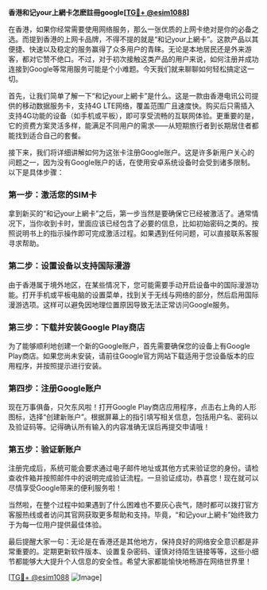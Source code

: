 **香港和记your上網卡怎麽註冊google[[TG💪+ @esim1088](https://t.me/s/esim1088)]**

在香港，如果你经常需要使用网络服务，那么一张优质的上网卡绝对是你的必备之选。而提到香港的上网卡品牌，不得不提的就是“和记your上網卡”。这款产品以其便捷、快速以及稳定的服务赢得了众多用户的青睐。无论是本地居民还是外来游客，都对它赞不绝口。不过，对于初次接触这类产品的用户来说，如何注册并成功连接到Google等常用服务可能是个小难题。今天我们就来聊聊如何轻松搞定这一切。

首先，让我们简单了解一下“和记your上網卡”是什么。这是一款由香港电讯公司提供的移动数据服务卡，支持4G LTE网络，覆盖范围广且速度快。购买后只需插入支持4G功能的设备（如手机或平板），即可享受流畅的互联网体验。更重要的是，它的资费方案灵活多样，能满足不同用户的需求——从短期旅行者到长期居住者都能找到适合自己的套餐。

接下来，我们将详细讲解如何为这张卡注册Google账户。这是许多新用户关心的问题之一，因为没有Google账户的话，在使用安卓系统设备时会受到诸多限制。以下是具体步骤：

### 第一步：激活您的SIM卡

拿到新买的“和记your上網卡”之后，第一步当然是要确保它已经被激活了。通常情况下，当你收到卡时，里面应该已经包含了必要的信息，比如初始密码之类的。按照说明书上的指示操作即可完成激活过程。如果遇到任何问题，可以直接联系客服寻求帮助。

### 第二步：设置设备以支持国际漫游

由于香港属于境外地区，在某些情况下，您可能需要手动开启设备中的国际漫游功能。打开手机或平板电脑的设置菜单，找到关于无线与网络的部分，然后启用国际漫游选项。这样可以避免因地理位置原因导致无法正常访问Google服务。

### 第三步：下载并安装Google Play商店

为了能够顺利地创建一个新的Google账户，首先需要确保您的设备上有Google Play商店。如果您尚未安装，请前往Google官方网站下载适用于您设备版本的应用程序，并按照提示进行安装。

### 第四步：注册Google账户

现在万事俱备，只欠东风啦！打开Google Play商店应用程序，点击右上角的人形图标，选择“创建新账户”。根据屏幕上的指引填写相关信息，包括用户名、密码以及验证码等。记得确认所有输入的内容准确无误后再提交申请哦！

### 第五步：验证新账户

注册完成后，系统可能会要求通过电子邮件地址或其他方式来验证您的身份。请检查收件箱并按照邮件中的说明完成验证流程。一旦验证成功，恭喜您！现在就可以尽情享受Google带来的便利服务啦！

当然啦，在整个过程中如果遇到了什么困难也不要灰心丧气，随时都可以拨打官方客服热线或者访问其官网获取更多帮助和支持。毕竟，“和记your上網卡”始终致力于为每一位用户提供最佳体验。

最后提醒大家一句：无论是在香港还是其他地方，保持良好的网络安全意识都是非常重要的。定期更新软件版本、设置复杂密码、谨慎对待陌生链接等等，这些小细节都能够大大提升个人信息的安全性。希望大家都能愉快地畅游在网络世界里！

[[TG💪+ @esim1088](https://t.me/s/esim1088) ![Image](https://i.postimg.cc/4NQfJmqS/Snipaste-2025-05-13-00-14-12.png)]